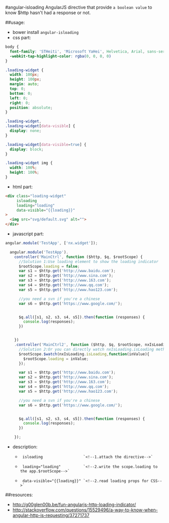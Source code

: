 #angular-isloading
AngularJS directive that provide `a boolean value` to know $http hasn&#39;t had a response or not.


##usage:
+ bower install `angular-isloading`
+ css part:
```css
body {
  font-family: 'STHeiti', 'Microsoft YaHei', Helvetica, Arial, sans-serif;
  -webkit-tap-highlight-color: rgba(0, 0, 0, 0)
}

.loading-widget {
  width: 100px;
  height: 100px;
  margin: auto;
  top: 0;
  bottom: 0;
  left: 0;
  right: 0;
  position: absolute;
}

.loading-widget,
.loading-widget[data-visible] {
  display: none;
}

.loading-widget[data-visible=true] {
  display: block;
}

.loading-widget img {
  width: 100%;
  height: 100%;
}
```
+ html part:
```html
<div class="loading-widget"
     isloading
     loading="loading"
     data-visible="{{loading}}"
>
  <img src="svg/default.svg" alt="">
</div>

```
+ javascript part:
```javascript
angular.module('TestApp', ['nx.widget']);

  angular.module('TestApp').
    controller('MainCtrl', function ($http, $q, $rootScope) {
      //Solution 1:Use loading element to show the loading indicator
      $rootScope.loading = false;
      var s1 = $http.get('http://www.baidu.com');
      var s2 = $http.get('http://www.sina.com');
      var s3 = $http.get('http://www.163.com');
      var s4 = $http.get('http://www.qq.com');
      var s5 = $http.get('http://www.hao123.com');

      //you need a svn if you're a chinese
      var s6 = $http.get('https://www.google.com/');


      $q.all([s1, s2, s3, s4, s5]).then(function (responses) {
        console.log(responses);
      })


    })
    .controller('MainCtrl2', function ($http, $q, $rootScope, nxIsLoading) {
      //Solution 2:Or you can directly watch nxIsLoading.isLoading method:
      $rootScope.$watch(nxIsLoading.isLoading,function(inValue){
        $rootScope.loading = inValue;
      });

      var s1 = $http.get('http://www.baidu.com');
      var s2 = $http.get('http://www.sina.com');
      var s3 = $http.get('http://www.163.com');
      var s4 = $http.get('http://www.qq.com');
      var s5 = $http.get('http://www.hao123.com');

      //you need a svn if you're a chinese
      var s6 = $http.get('https://www.google.com/');


      $q.all([s1, s2, s3, s4, s5]).then(function (responses) {
        console.log(responses);
      })

    });

```

+ description:

  -      isloading                  `<!--1.attach the directive-->`
  -      loading="loading"          `<!--2.write the scope.loading to the app.$rootScope-->`
  -      data-visible="{{loading}}" `<!--2.read loading props for CSS-->`


##resources:
+ http://g00glen00b.be/fun-angularjs-http-loading-indicator/
+ http://stackoverflow.com/questions/15529496/a-way-to-know-when-angular-http-is-requesting/37271737

